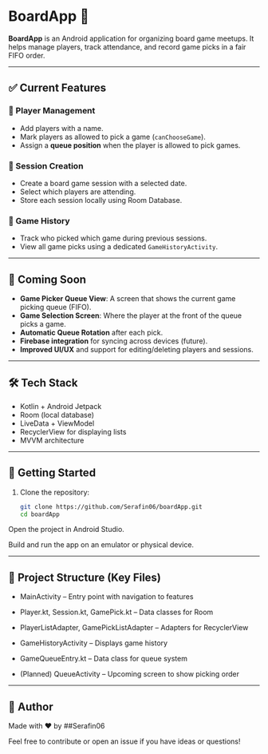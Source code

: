 # BoardApp 🎲

**BoardApp** is an Android application for organizing board game meetups. It helps manage players, track attendance, and record game picks in a fair FIFO order.

---

## ✅ Current Features

### 👥 Player Management
- Add players with a name.
- Mark players as allowed to pick a game (`canChooseGame`).
- Assign a **queue position** when the player is allowed to pick games.

### 📅 Session Creation
- Create a board game session with a selected date.
- Select which players are attending.
- Store each session locally using Room Database.

### 📜 Game History
- Track who picked which game during previous sessions.
- View all game picks using a dedicated `GameHistoryActivity`.

---

## 🔄 Coming Soon
- **Game Picker Queue View**: A screen that shows the current game picking queue (FIFO).
- **Game Selection Screen**: Where the player at the front of the queue picks a game.
- **Automatic Queue Rotation** after each pick.
- **Firebase integration** for syncing across devices (future).
- **Improved UI/UX** and support for editing/deleting players and sessions.

---

## 🛠️ Tech Stack

- Kotlin + Android Jetpack
- Room (local database)
- LiveData + ViewModel
- RecyclerView for displaying lists
- MVVM architecture

---

## 🚀 Getting Started

1. Clone the repository:
   ```bash
   git clone https://github.com/Serafin06/boardApp.git
   cd boardApp
Open the project in Android Studio.

Build and run the app on an emulator or physical device.

---
## 📂 Project Structure (Key Files)
- MainActivity – Entry point with navigation to features

- Player.kt, Session.kt, GamePick.kt – Data classes for Room

- PlayerListAdapter, GamePickListAdapter – Adapters for RecyclerView

- GameHistoryActivity – Displays game history

- GameQueueEntry.kt – Data class for queue system

- (Planned) QueueActivity – Upcoming screen to show picking order

---
## 👤 Author

Made with ❤️ by ##Serafin06

Feel free to contribute or open an issue if you have ideas or questions!
